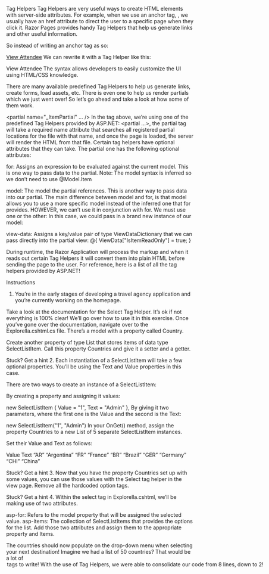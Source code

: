 Tag Helpers
Tag Helpers are very useful ways to create HTML elements with server-side attributes. For example, when we use an anchor tag, <a>, we usually have an href attribute to direct the user to a specific page when they click it. Razor Pages provides handy Tag Helpers that help us generate links and other useful information.

So instead of writing an anchor tag as so:

<a href="/Attendee?attendeeid=10">View Attendee</a>
We can rewrite it with a Tag Helper like this:

<a asp-page="/Attendee"
   asp-route-attendeeid="10">View Attendee</a>
The syntax allows developers to easily customize the UI using HTML/CSS knowledge.

There are many available predefined Tag Helpers to help us generate links, create forms, load assets, etc. There is even one to help us render partials which we just went over! So let’s go ahead and take a look at how some of them work.

<partial name="\_ItemPartial" ... />
In the tag above, we’re using one of the predefined Tag Helpers provided by ASP.NET: <partial …>, the partial tag will take a required name attribute that searches all registered partial locations for the file with that name, and once the page is loaded, the server will render the HTML from that file. Certain tag helpers have optional attributes that they can take. The partial one has the following optional attributes:

for: Assigns an expression to be evaluated against the current model. This is one way to pass data to the partial.
<partial name="_ItemPartial" for="Item" />
Note: The model syntax is inferred so we don’t need to use @Model.Item

model: The model the partial references. This is another way to pass data into our partial. The main difference between model and for, is that model allows you to use a more specific model instead of the inferred one that for provides. HOWEVER, we can’t use it in conjunction with for. We must use one or the other:
<partial name="_ItemPartial" model="Model.Item" />
In this case, we could pass in a brand new instance of our model:

<partial name="_ItemPartial" 
model='new Item { Number = 1, Name: "Test Item, Price: 10"}'/>
view-data: Assigns a key/value pair of type ViewDataDictionary that we can pass directly into the partial view:
@{
ViewData["IsItemReadOnly"] = true;
}

<partial name="_ItemPartial" view-data="ViewData" />
During runtime, the Razor Application will process the markup and when it reads out certain Tag Helpers it will convert them into plain HTML before sending the page to the user. For reference, here is a list of all the tag helpers provided by ASP.NET!

Instructions

1.  You’re in the early stages of developing a travel agency application and you’re currently working on the homepage.

Take a look at the documentation for the Select Tag Helper. It’s ok if not everything is 100% clear! We’ll go over how to use it in this exercise. Once you’ve gone over the documentation, navigate over to the Explorella.cshtml.cs file. There’s a model with a property called Country.

Create another property of type List that stores items of data type SelectListItem. Call this property Countries and give it a setter and a getter.

Stuck? Get a hint 2.
Each instantiation of a SelectListItem will take a few optional properties. You’ll be using the Text and Value properties in this case.

There are two ways to create an instance of a SelectListItem:

By creating a property and assigning it values:

new SelectListItem { Value = "1", Text = "Admin" },
By giving it two parameters, where the first one is the Value and the second is the Text:

new SelectListItem("1", "Admin")
In your OnGet() method, assign the property Countries to a new List of 5 separate SelectListItem instances.

Set their Value and Text as follows:

Value Text
“AR” “Argentina”
“FR” “France”
“BR” “Brazil”
“GER” “Germany”
“CHI” “China”

Stuck? Get a hint 3.
Now that you have the property Countries set up with some values, you can use those values with the Select tag helper in the view page. Remove all the hardcoded option tags.

Stuck? Get a hint 4.
Within the select tag in Explorella.cshtml, we’ll be making use of two attributes.

asp-for: Refers to the model property that will be assigned the selected value.
asp-items: The collection of SelectListItems that provides the options for the list.
Add those two attributes and assign them to the appropriate property and Items.

The countries should now populate on the drop-down menu when selecting your next destination! Imagine we had a list of 50 countries? That would be a lot of <option> tags to write! With the use of Tag Helpers, we were able to consolidate our code from 8 lines, down to 2!
